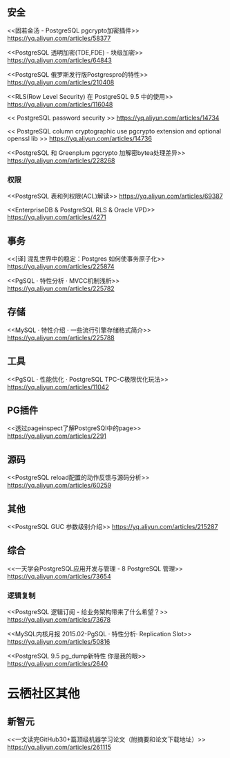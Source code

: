 

## 安全

<<固若金汤 - PostgreSQL pgcrypto加密插件>>
https://yq.aliyun.com/articles/58377

<<PostgreSQL 透明加密(TDE,FDE) - 块级加密>>
https://yq.aliyun.com/articles/64843

<<PostgreSQL 俄罗斯发行版Postgrespro的特性>>
https://yq.aliyun.com/articles/210408

<<RLS(Row Level Security) 在 PostgreSQL 9.5 中的使用>>
https://yq.aliyun.com/articles/116048

<< PostgreSQL password security >>
https://yq.aliyun.com/articles/14734
  
<< PostgreSQL column cryptographic use pgcrypto extension and optional openssl lib >>
https://yq.aliyun.com/articles/14736
  
<<PostgreSQL 和 Greenplum pgcrypto 加解密bytea处理差异>>
https://yq.aliyun.com/articles/228268

### 权限

<<PostgreSQL 表和列权限(ACL)解读>>
https://yq.aliyun.com/articles/69387

<<EnterpriseDB & PostgreSQL RLS & Oracle VPD>>
https://yq.aliyun.com/articles/4271

## 事务

<<[译] 混乱世界中的稳定：Postgres 如何使事务原子化>>
https://yq.aliyun.com/articles/225874

<<PgSQL · 特性分析 · MVCC机制浅析>>
https://yq.aliyun.com/articles/225782

## 存储

<<MySQL · 特性介绍 · 一些流行引擎存储格式简介>>
https://yq.aliyun.com/articles/225788

## 工具

<<PgSQL · 性能优化 · PostgreSQL TPC-C极限优化玩法>>
https://yq.aliyun.com/articles/11042

## PG插件

<<透过pageinspect了解PostgreSQl中的page>>
https://yq.aliyun.com/articles/2291

## 源码

<<PostgreSQL reload配置的动作反馈与源码分析>>
https://yq.aliyun.com/articles/60259

## 其他

<<PostgreSQL GUC 参数级别介绍>>
https://yq.aliyun.com/articles/215287

## 综合

<<一天学会PostgreSQL应用开发与管理 - 8 PostgreSQL 管理>>
https://yq.aliyun.com/articles/73654

### 逻辑复制

<<PostgreSQL 逻辑订阅 - 给业务架构带来了什么希望？>>
https://yq.aliyun.com/articles/73678

<<MySQL内核月报 2015.02-PgSQL · 特性分析· Replication Slot>>
https://yq.aliyun.com/articles/50816

<<PostgreSQL 9.5 pg_dump新特性 你是我的眼>>
https://yq.aliyun.com/articles/2640


# 云栖社区其他

## 新智元

<<一文读完GitHub30+篇顶级机器学习论文（附摘要和论文下载地址）>>
https://yq.aliyun.com/articles/261115

